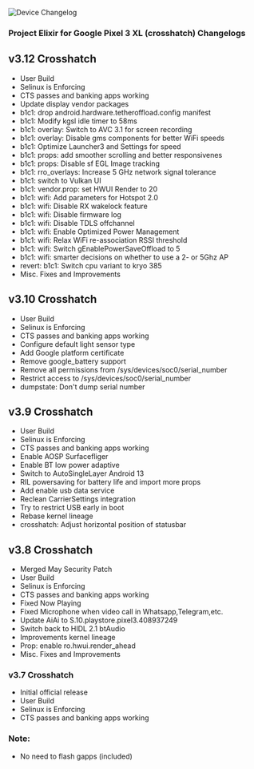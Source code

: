 ![Device Changelog](https://i.imgur.com/C0Wcdr5.png)

### Project Elixir for Google Pixel 3 XL (crosshatch) Changelogs

## v3.12 Crosshatch
- User Build
- Selinux is Enforcing
- CTS passes and banking apps working
- Update display vendor packages
- b1c1: drop android.hardware.tetheroffload.config manifest
- b1c1: Modify kgsl idle timer to 58ms 
- b1c1: overlay: Switch to AVC 3.1 for screen recording
- b1c1: overlay: Disable gms components for better WiFi speeds 
- b1c1: Optimize Launcher3 and Settings for speed
- b1c1: props: add smoother scrolling and better responsivenes
- b1c1: props: Disable sf EGL Image tracking
- b1c1: rro_overlays: Increase 5 GHz network signal tolerance
- b1c1: switch to Vulkan UI
- b1c1: vendor.prop: set HWUI Render to 20
- b1c1: wifi: Add parameters for Hotspot 2.0
- b1c1: wifi: Disable RX wakelock feature
- b1c1: wifi: Disable firmware log
- b1c1: wifi: Disable TDLS offchannel
- b1c1: wifi: Enable Optimized Power Management
- b1c1: wifi: Relax WiFi re-association RSSI threshold
- b1c1: wifi: Switch gEnablePowerSaveOffload to 5
- b1c1: wifi: smarter decisions on whether to use a 2- or 5Ghz AP
- revert: b1c1: Switch cpu variant to kryo 385
- Misc. Fixes and Improvements

## v3.10 Crosshatch
- User Build
- Selinux is Enforcing
- CTS passes and banking apps working
- Configure default light sensor type
- Add Google platform certificate
- Remove google_battery support
- Remove all permissions from /sys/devices/soc0/serial_number
- Restrict access to /sys/devices/soc0/serial_number
- dumpstate: Don't dump serial number

## v3.9 Crosshatch
- User Build
- Selinux is Enforcing
- CTS passes and banking apps working
- Enable AOSP Surfacefliger
- Enable BT low power adaptive
- Switch to AutoSingleLayer Android 13
- RIL powersaving for battery life and import more props
- Add enable usb data service
- Reclean CarrierSettings integration
- Try to restrict USB early in boot
- Rebase kernel lineage
- crosshatch: Adjust horizontal position of statusbar

## v3.8 Crosshatch
- Merged May Security Patch
- User Build
- Selinux is Enforcing
- CTS passes and banking apps working
- Fixed Now Playing
- Fixed Microphone when video call in Whatsapp,Telegram,etc.
- Update AiAi to S.10.playstore.pixel3.408937249 
- Switch back to HIDL 2.1 btAudio
- Improvements kernel lineage
- Prop: enable ro.hwui.render_ahead
- Misc. Fixes and Improvements

### v3.7 Crosshatch
- Initial official release
- User Build
- Selinux is Enforcing
- CTS passes and banking apps working

### Note:
- No need to flash gapps (included)